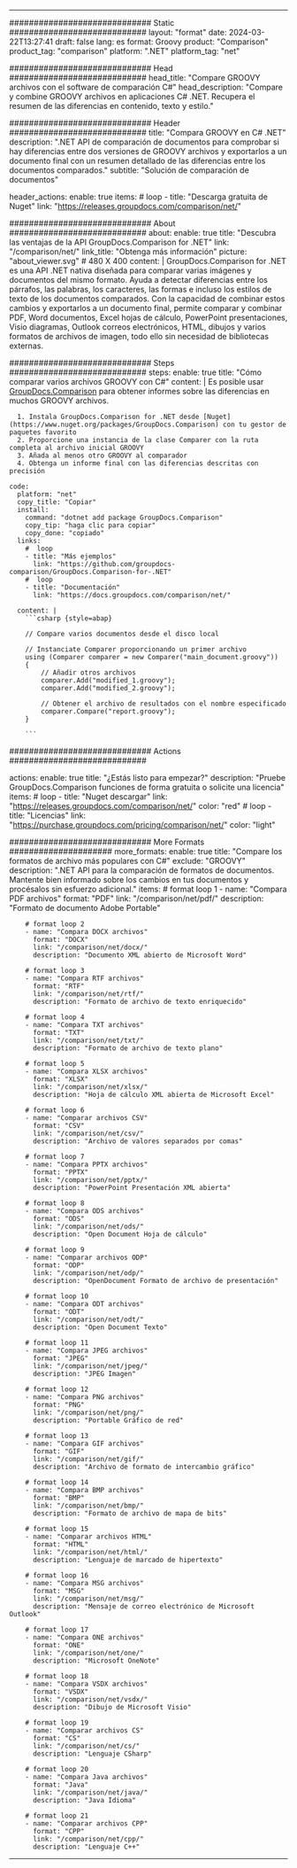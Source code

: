 
---
############################# Static ############################
layout: "format"
date:  2024-03-22T13:27:41
draft: false
lang: es
format: Groovy
product: "Comparison"
product_tag: "comparison"
platform: ".NET"
platform_tag: "net"

############################# Head ############################
head_title: "Compare GROOVY archivos con el software de comparación C#"
head_description: "Compare y combine GROOVY archivos en aplicaciones C# .NET. Recupera el resumen de las diferencias en contenido, texto y estilo."

############################# Header ############################
title: "Compara GROOVY en C# .NET" 
description: ".NET API de comparación de documentos para comprobar si hay diferencias entre dos versiones de GROOVY archivos y exportarlos a un documento final con un resumen detallado de las diferencias entre los documentos comparados."
subtitle: "Solución de comparación de documentos" 

header_actions:
  enable: true
  items:
    #  loop
    - title: "Descarga gratuita de Nuget"
      link: "https://releases.groupdocs.com/comparison/net/"
      
############################# About ############################
about:
    enable: true
    title: "Descubra las ventajas de la API GroupDocs.Comparison for .NET"
    link: "/comparison/net/"
    link_title: "Obtenga más información"
    picture: "about_viewer.svg" # 480 X 400
    content: |
       GroupDocs.Comparison for .NET es una API .NET nativa diseñada para comparar varias imágenes y documentos del mismo formato. Ayuda a detectar diferencias entre los párrafos, las palabras, los caracteres, las formas e incluso los estilos de texto de los documentos comparados. Con la capacidad de combinar estos cambios y exportarlos a un documento final, permite comparar y combinar PDF, Word documentos, Excel hojas de cálculo, PowerPoint presentaciones, Visio diagramas, Outlook correos electrónicos, HTML, dibujos y varios formatos de archivos de imagen, todo ello sin necesidad de bibliotecas externas.

############################# Steps ############################
steps:
    enable: true
    title: "Cómo comparar varios archivos GROOVY con C#"
    content: |
      Es posible usar [GroupDocs.Comparison](https://products.groupdocs.com/comparison/net/) para obtener informes sobre las diferencias en muchos GROOVY archivos.
      
      1. Instala GroupDocs.Comparison for .NET desde [Nuget](https://www.nuget.org/packages/GroupDocs.Comparison) con tu gestor de paquetes favorito
      2. Proporcione una instancia de la clase Comparer con la ruta completa al archivo inicial GROOVY
      3. Añada al menos otro GROOVY al comparador
      4. Obtenga un informe final con las diferencias descritas con precisión
   
    code:
      platform: "net"
      copy_title: "Copiar"
      install:
        command: "dotnet add package GroupDocs.Comparison"
        copy_tip: "haga clic para copiar"
        copy_done: "copiado"
      links:
        #  loop
        - title: "Más ejemplos"
          link: "https://github.com/groupdocs-comparison/GroupDocs.Comparison-for-.NET"
        #  loop
        - title: "Documentación"
          link: "https://docs.groupdocs.com/comparison/net/"
          
      content: |
        ```csharp {style=abap}

        // Compare varios documentos desde el disco local

        // Instanciate Comparer proporcionando un primer archivo
        using (Comparer comparer = new Comparer("main_document.groovy"))
        {
            // Añadir otros archivos
        	comparer.Add("modified_1.groovy");
            comparer.Add("modified_2.groovy");

            // Obtener el archivo de resultados con el nombre especificado
            comparer.Compare("report.groovy"); 
        }
        
        ```            

############################# Actions ############################

actions:
  enable: true
  title: "¿Estás listo para empezar?"
  description: "Pruebe GroupDocs.Comparison funciones de forma gratuita o solicite una licencia"
  items:
    #  loop
    - title: "Nuget descargar"
      link: "https://releases.groupdocs.com/comparison/net/"
      color: "red"
        #  loop
    - title: "Licencias"
      link: "https://purchase.groupdocs.com/pricing/comparison/net/"
      color: "light"


############################# More Formats #####################
more_formats:
    enable: true
    title: "Compare los formatos de archivo más populares con C#"
    exclude: "GROOVY"
    description: ".NET API para la comparación de formatos de documentos. Mantente bien informado sobre los cambios en tus documentos y procésalos sin esfuerzo adicional."
    items: 
        # format loop 1
        - name: "Compara PDF archivos"
          format: "PDF"
          link: "/comparison/net/pdf/"
          description: "Formato de documento Adobe Portable"

        # format loop 2
        - name: "Compara DOCX archivos"
          format: "DOCX"
          link: "/comparison/net/docx/"
          description: "Documento XML abierto de Microsoft Word"

        # format loop 3
        - name: "Compara RTF archivos"
          format: "RTF"
          link: "/comparison/net/rtf/"
          description: "Formato de archivo de texto enriquecido"

        # format loop 4
        - name: "Compara TXT archivos"
          format: "TXT"
          link: "/comparison/net/txt/"
          description: "Formato de archivo de texto plano"

        # format loop 5
        - name: "Compara XLSX archivos"
          format: "XLSX"
          link: "/comparison/net/xlsx/"
          description: "Hoja de cálculo XML abierta de Microsoft Excel"

        # format loop 6
        - name: "Comparar archivos CSV"
          format: "CSV"
          link: "/comparison/net/csv/"
          description: "Archivo de valores separados por comas"

        # format loop 7
        - name: "Compara PPTX archivos"
          format: "PPTX"
          link: "/comparison/net/pptx/"
          description: "PowerPoint Presentación XML abierta"

        # format loop 8
        - name: "Compara ODS archivos"
          format: "ODS"
          link: "/comparison/net/ods/"
          description: "Open Document Hoja de cálculo"

        # format loop 9
        - name: "Comparar archivos ODP"
          format: "ODP"
          link: "/comparison/net/odp/"
          description: "OpenDocument Formato de archivo de presentación"

        # format loop 10
        - name: "Compara ODT archivos"
          format: "ODT"
          link: "/comparison/net/odt/"
          description: "Open Document Texto"

        # format loop 11
        - name: "Compara JPEG archivos"
          format: "JPEG"
          link: "/comparison/net/jpeg/"
          description: "JPEG Imagen"

        # format loop 12
        - name: "Compara PNG archivos"
          format: "PNG"
          link: "/comparison/net/png/"
          description: "Portable Gráfico de red"

        # format loop 13
        - name: "Compara GIF archivos"
          format: "GIF"
          link: "/comparison/net/gif/"
          description: "Archivo de formato de intercambio gráfico"

        # format loop 14
        - name: "Compara BMP archivos"
          format: "BMP"
          link: "/comparison/net/bmp/"
          description: "Formato de archivo de mapa de bits"

        # format loop 15
        - name: "Comparar archivos HTML"
          format: "HTML"
          link: "/comparison/net/html/"
          description: "Lenguaje de marcado de hipertexto"

        # format loop 16
        - name: "Compara MSG archivos"
          format: "MSG"
          link: "/comparison/net/msg/"
          description: "Mensaje de correo electrónico de Microsoft Outlook"

        # format loop 17
        - name: "Compara ONE archivos"
          format: "ONE"
          link: "/comparison/net/one/"
          description: "Microsoft OneNote"

        # format loop 18
        - name: "Compara VSDX archivos"
          format: "VSDX"
          link: "/comparison/net/vsdx/"
          description: "Dibujo de Microsoft Visio"

        # format loop 19
        - name: "Comparar archivos CS"
          format: "CS"
          link: "/comparison/net/cs/"
          description: "Lenguaje CSharp"

        # format loop 20
        - name: "Compara Java archivos"
          format: "Java"
          link: "/comparison/net/java/"
          description: "Java Idioma"
          
        # format loop 21
        - name: "Comparar archivos CPP"
          format: "CPP"
          link: "/comparison/net/cpp/"
          description: "Lenguaje C++"
---
